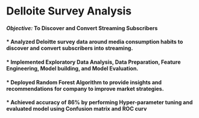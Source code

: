 # Delloite Survey Analysis
#### *Objective:* To Discover and Convert Streaming Subscribers
#### * Analyzed Deloitte survey data around media consumption habits to discover and convert subscribers into streaming.
#### * Implemented Exploratory Data Analysis, Data Preparation, Feature Engineering, Model building, and Model Evaluation.
#### * Deployed Random Forest Algorithm to provide insights and recommendations for company to improve market strategies.
#### * Achieved accuracy of 86% by performing Hyper-parameter tuning and evaluated model using Confusion matrix and ROC curv

